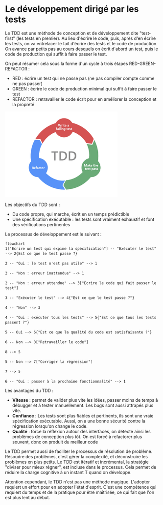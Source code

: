 # Le développement dirigé par les tests

Le TDD est une méthode de conception et de développement dite "test-first" (les tests en premier). Au lieu d'écrire le code, puis, après d'en écrire les tests, on va entrelacer le fait d'écrire des tests et le code de production. On avance par petits pas au cours desquels on écrit d'abord un test, puis le code de production qui suffit à faire passer le test.

On peut résumer cela sous la forme d'un cycle à trois étapes RED-GREEN-REFACTOR :

- <format color="red">RED</format> : écrire un test qui ne passe pas (ne pas compiler compte comme ne pas passer)
- <format color="green">GREEN</format> : écrire le code de production minimal qui suffit à faire passer le test
- <format color="Blue">REFACTOR</format> : retravailler le code écrit pour en améliorer la conception et la propreté

![](../_images/tdd.png)

Les objectifs du TDD sont :

- Du code propre, qui marche, écrit en un temps prédictible
- Une spécification exécutable : les tests sont vraiment exhaustif et font des vérifications pertinentes

Le processus de développement est le suivant :

```mermaid
flowchart
1["Ecrire un test qui expime la spécification"] -- "Exécuter le test" --> 2{Est ce que le test passe ?}

2 -- "Oui : le test n'est pas utile" --> 1

2 -- "Non : erreur inattendue" --> 1

2 -- "Non : erreur attendue" --> 3["Ecrire le code qui fait passer le test"]

3 -- "Exécuter le test" --> 4{"Est ce que le test passe ?"}

4 -- "Non" --> 3

4 -- "Oui : exécuter tous les tests" --> 5{"Est ce que tous les tests passent ?"}

5 -- Oui --> 6{"Est ce que la qualité du code est satisfaisante ?"}

6 -- Non --> 8["Retravailler le code"]

8 --> 5

5 -- Non --> 7["Corriger la régression"]

7 --> 5

6 -- "Oui : passer à la prochaine fonctionnalité" --> 1

```

Les avantages du TDD :

- **Vitesse** : permet de valider plus vite les idées, passer moins de temps à débugger et à tester manuellement. Les bugs sont aussi attrapés plus vite.
- **Confiance** : Les tests sont plus fiables et pertinents, ils sont une vraie spécification exécutable. Aussi, on a une bonne sécurité contre la régression lorsqu'on change le code.
- **Qualité** : force la réflexion autour des interfaces, on détecte ainsi les problèmes de conception plus tôt. On est forcé à refactorer plus souvent, donc on produit du meilleur code

Le TDD permet aussi de faciliter le processus de résolution de problème. Résoudre des problèmes, c'est gérer la complexité, et déconstruire les problèmes en plus petits. Le TDD est itératif et incrémental, la stratégie "diviser pour mieux régner", est incluse dans le processus. Cela permet de réduire la charge cognitive à un instant T quand on développe.

Attention cependant, le TDD n'est pas une méthode magique. L'adopter requiert un effort pour en adopter l'état d'esprit. C'est une compétence qui requiert du temps et de la pratique pour être maîtrisée, ce qui fait que l'on est plus lent au début. 

